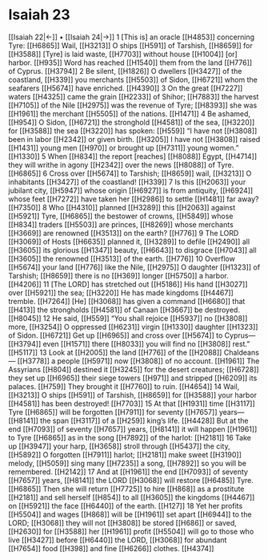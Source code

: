 # Isaiah 23
[[Isaiah 22|←]] • [[Isaiah 24|→]]
1 [This is] an oracle [[H4853]] concerning Tyre: [[H6865]] Wail, [[H3213]] O ships [[H591]] of Tarshish, [[H8659]] for [[H3588]] [Tyre] is laid waste, [[H7703]] without house [[H1004]] [or] harbor. [[H935]] Word has reached [[H1540]] them  from the land [[H776]] of Cyprus. [[H3794]] 
2 Be silent, [[H1826]] O dwellers [[H3427]] of the coastland, [[H339]] you merchants [[H5503]] of Sidon, [[H6721]] whom the seafarers [[H5674]] have enriched. [[H4390]] 
3 On the great [[H7227]] waters [[H4325]] came the grain [[H2233]] of Shihor; [[H7883]] the harvest [[H7105]] of the Nile [[H2975]] was the revenue of Tyre; [[H8393]] she was [[H1961]] the merchant [[H5505]] of the nations. [[H1471]] 
4 Be ashamed, [[H954]] O Sidon, [[H6721]] the stronghold [[H4581]] of the sea, [[H3220]] for [[H3588]] the sea [[H3220]] has spoken: [[H559]] “I have not [[H3808]] been in labor [[H2342]] or given birth. [[H3205]] I have not [[H3808]] raised [[H1431]] young men [[H970]] or brought up [[H7311]] young women.” [[H1330]] 
5 When [[H834]] the report [reaches] [[H8088]] Egypt, [[H4714]] they will writhe in agony [[H2342]] over the news [[H8088]] of Tyre. [[H6865]] 
6 Cross over [[H5674]] to Tarshish; [[H8659]] wail, [[H3213]] O inhabitants [[H3427]] of the coastland! [[H339]] 
7 Is this [[H2063]] your jubilant city, [[H5947]] whose origin [[H6927]] is from antiquity, [[H6924]] whose feet [[H7272]] have taken her [[H2986]] to settle [[H1481]] far away? [[H7350]] 
8 Who [[H4310]] planned [[H3289]] this [[H2063]] against [[H5921]] Tyre, [[H6865]] the bestower of crowns, [[H5849]] whose [[H834]] traders [[H5503]] are princes, [[H8269]] whose merchants [[H3669]] are renowned [[H3513]] on the earth? [[H776]] 
9 The LORD [[H3069]] of Hosts [[H6635]] planned it, [[H3289]] to defile [[H2490]] all [[H3605]] its glorious [[H1347]] beauty, [[H6643]] to disgrace [[H7043]] all [[H3605]] the renowned [[H3513]] of the earth. [[H776]] 
10 Overflow [[H5674]] your land [[H776]] like the Nile, [[H2975]] O daughter [[H1323]] of Tarshish; [[H8659]] there is no [[H369]] longer [[H5750]] a harbor. [[H4206]] 
11 [The LORD] has stretched out [[H5186]] His hand [[H3027]] over [[H5921]] the sea; [[H3220]] He has made kingdoms [[H4467]] tremble. [[H7264]] [He] [[H3068]] has given a command [[H6680]] that [[H413]] the strongholds [[H4581]] of Canaan [[H3667]] be destroyed. [[H8045]] 
12 He said, [[H559]] “You shall rejoice [[H5937]] no [[H3808]] more, [[H3254]] O oppressed [[H6231]] virgin [[H1330]] daughter [[H1323]] of Sidon. [[H6721]] Get up [[H6965]] and cross over [[H5674]] to Cyprus— [[H3794]] even [[H1571]] there [[H8033]] you will find no [[H3808]] rest.” [[H5117]] 
13 Look at [[H2005]] the land [[H776]] of the [[H2088]] Chaldeans— [[H3778]] a people [[H5971]] now [[H3808]] of no account. [[H1961]] The Assyrians [[H804]] destined it [[H3245]] for the desert creatures; [[H6728]] they set up [[H6965]] their siege towers [[H971]] and stripped [[H6209]] its palaces. [[H759]] They brought it [[H7760]] to ruin. [[H4654]] 
14 Wail, [[H3213]] O ships [[H591]] of Tarshish, [[H8659]] for [[H3588]] your harbor [[H4581]] has been destroyed! [[H7703]] 
15 At that [[H1931]] time [[H3117]] Tyre [[H6865]] will be forgotten [[H7911]] for seventy [[H7657]] years— [[H8141]] the span [[H3117]] of a [[H259]] king’s life. [[H4428]] But at the end [[H7093]] of seventy [[H7657]] years, [[H8141]] it will happen [[H1961]] to Tyre [[H6865]] as in the song [[H7892]] of the harlot: [[H2181]] 
16 Take up [[H3947]] your harp, [[H3658]] stroll through [[H5437]] the city, [[H5892]] O forgotten [[H7911]] harlot; [[H2181]] make sweet [[H3190]] melody, [[H5059]] sing many [[H7235]] a song, [[H7892]] so you will be remembered. [[H2142]] 
17 And at [[H1961]] the end [[H7093]] of seventy [[H7657]] years, [[H8141]] the LORD [[H3068]] will restore [[H6485]] Tyre. [[H6865]] Then she will return [[H7725]] to hire [[H868]] as a prostitute [[H2181]] and sell herself [[H854]] to all [[H3605]] the kingdoms [[H4467]] on [[H5921]] the face [[H6440]] of the earth. [[H127]] 
18 Yet her profits [[H5504]] and wages [[H868]] will be [[H1961]] set apart [[H6944]] to the LORD; [[H3068]] they will not [[H3808]] be stored [[H686]] or saved, [[H2630]] for [[H3588]] her [[H1961]] profit [[H5504]] will go to those who live [[H3427]] before [[H6440]] the LORD, [[H3068]] for abundant [[H7654]] food [[H398]] and fine [[H6266]] clothes. [[H4374]] 
